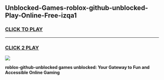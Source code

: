 
## Unblocked-Games-roblox-github-unblocked-Play-Online-Free-izqa1
<h3>
<a href="https://premium76.site?title=roblox-github-unblocked&ref=26A">CLICK TO PLAY</a></h3>
<hr>

<h3>
<a href="https://premium76.site?title=roblox-github-unblocked&ref=26A">CLICK 2 PLAY</a>
  
</h3>

<a href="https://premium76.site?title=roblox-github-unblocked&ref=26A"><img src="https://clearcache.store/games.png"></a>


**roblox-github-unblocked games unblocked: Your Gateway to Fun and Accessible Online Gaming**

